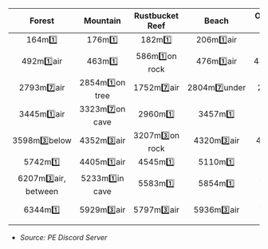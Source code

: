 **Forest** | **Mountain** | **Rustbucket Reef** | **Beach** | **Overspill Fun Rig** 
:--: | :--: | :--: | :--: | :--: 
164m1️⃣  | 176m1️⃣  | 182m1️⃣  | 206m1️⃣air  | 245m1️⃣  
 492m1️⃣air  |  463m1️⃣  |  586m1️⃣on rock |  476m1️⃣air  |  443m1️⃣under  
 2793m7️⃣air  |  2854m1️⃣on tree  |  1752m7️⃣air  |  2804m7️⃣under  |  2237m7️⃣air  
 3445m1️⃣air  |  3323m7️⃣on cave  |  2960m1️⃣  |  3457m1️⃣  |  2855m1️⃣  
 3598m3️⃣below  |  4352m3️⃣air  |  3207m3️⃣on rock  |  4320m3️⃣air  |  4088m3️⃣top  
 5742m1️⃣  |  4405m1️⃣air  |  4545m1️⃣  |  5110m1️⃣  |  4535m1️⃣  
 6207m3️⃣air, between  |  5233m1️⃣in cave  |  5583m1️⃣  |  5854m1️⃣  |  5536m1️⃣in cave  
 6344m1️⃣ |  5929m3️⃣air |  5797m3️⃣air |  5936m3️⃣air |  5658m3️⃣in cave 

 - *Source: PE Discord Server*
